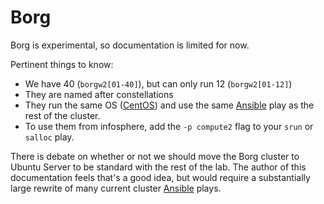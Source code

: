 # Borg

Borg is experimental, so documentation is limited for now.

Pertinent things to know:

* We have 40 \(`borgw2[01-40]`\), but can only run 12 \(`borgw2[01-12]`\)
* They are named after constellations
* They run the same OS \([CentOS](../../technologies/servers/centos.md)\) and use the same [Ansible](../../technologies/tools/ansible.md) play as the rest of the cluster.
* To use them from infosphere, add the `-p compute2` flag to your `srun` or `salloc` play.

There is debate on whether or not we should move the Borg cluster to Ubuntu Server to be standard with the rest of the lab. The author of this documentation feels that's a good idea, but would require a substantially large rewrite of many current cluster [Ansible](../../technologies/tools/ansible.md) plays.

